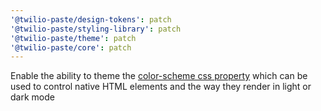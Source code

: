 ```yaml
---
'@twilio-paste/design-tokens': patch
'@twilio-paste/styling-library': patch
'@twilio-paste/theme': patch
'@twilio-paste/core': patch
---
```


Enable the ability to theme the [color-scheme css property](https://developer.mozilla.org/en-US/docs/Web/CSS/color-scheme) which can be used to control native HTML elements and the way they render in light or dark mode

